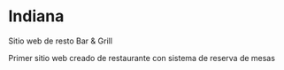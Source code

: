 # Indiana
Sitio web de resto Bar &amp; Grill

Primer sitio web creado de restaurante con sistema de reserva de mesas
